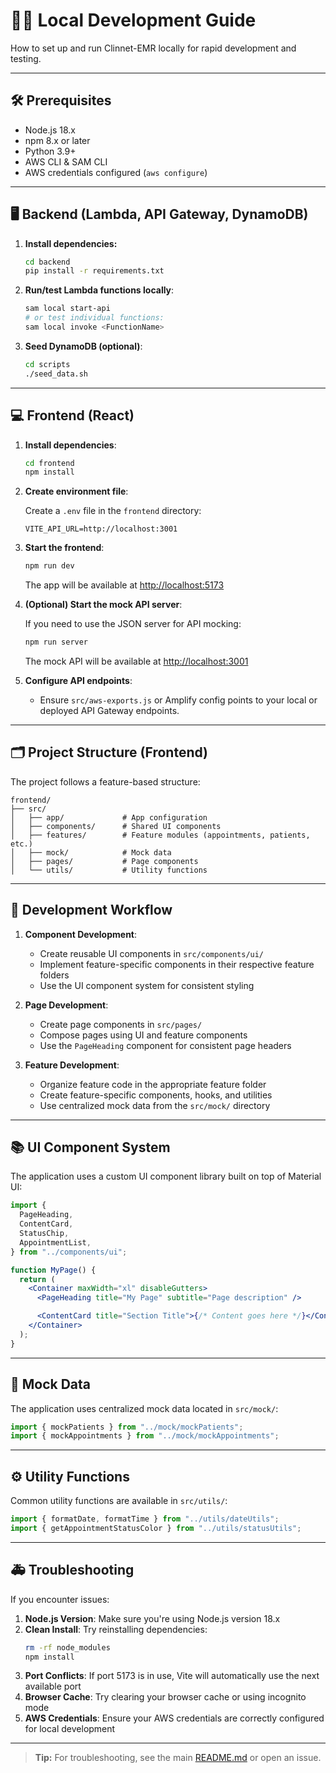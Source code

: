 # 🧑‍💻 Local Development Guide

How to set up and run Clinnet-EMR locally for rapid development and testing.

---

## 🛠️ Prerequisites

- Node.js 18.x
- npm 8.x or later
- Python 3.9+
- AWS CLI & SAM CLI
- AWS credentials configured (`aws configure`)

---

## 🖥️ Backend (Lambda, API Gateway, DynamoDB)

1. **Install dependencies:**

   ```bash
   cd backend
   pip install -r requirements.txt
   ```

2. **Run/test Lambda functions locally**:

   ```bash
   sam local start-api
   # or test individual functions:
   sam local invoke <FunctionName>
   ```

3. **Seed DynamoDB (optional)**:

   ```bash
   cd scripts
   ./seed_data.sh
   ```

---

## 💻 Frontend (React)

1. **Install dependencies**:

   ```bash
   cd frontend
   npm install
   ```

2. **Create environment file**:

   Create a `.env` file in the `frontend` directory:

   ```env
   VITE_API_URL=http://localhost:3001
   ```

3. **Start the frontend**:

   ```bash
   npm run dev
   ```

   The app will be available at [http://localhost:5173](http://localhost:5173)

4. **(Optional) Start the mock API server**:

   If you need to use the JSON server for API mocking:

   ```bash
   npm run server
   ```

   The mock API will be available at [http://localhost:3001](http://localhost:3001)

5. **Configure API endpoints**:
   - Ensure `src/aws-exports.js` or Amplify config points to your local or deployed API Gateway endpoints.

---

## 🗂️ Project Structure (Frontend)

The project follows a feature-based structure:

```text
frontend/
├── src/
│   ├── app/             # App configuration
│   ├── components/      # Shared UI components
│   ├── features/        # Feature modules (appointments, patients, etc.)
│   ├── mock/            # Mock data
│   ├── pages/           # Page components
│   └── utils/           # Utility functions
```

---

## 🔄 Development Workflow

1. **Component Development**:

   - Create reusable UI components in `src/components/ui/`
   - Implement feature-specific components in their respective feature folders
   - Use the UI component system for consistent styling

2. **Page Development**:

   - Create page components in `src/pages/`
   - Compose pages using UI and feature components
   - Use the `PageHeading` component for consistent page headers

3. **Feature Development**:
   - Organize feature code in the appropriate feature folder
   - Create feature-specific components, hooks, and utilities
   - Use centralized mock data from the `src/mock/` directory

---

## 📚 UI Component System

The application uses a custom UI component library built on top of Material UI:

```jsx
import {
  PageHeading,
  ContentCard,
  StatusChip,
  AppointmentList,
} from "../components/ui";

function MyPage() {
  return (
    <Container maxWidth="xl" disableGutters>
      <PageHeading title="My Page" subtitle="Page description" />

      <ContentCard title="Section Title">{/* Content goes here */}</ContentCard>
    </Container>
  );
}
```

---

## 🥡 Mock Data

The application uses centralized mock data located in `src/mock/`:

```jsx
import { mockPatients } from "../mock/mockPatients";
import { mockAppointments } from "../mock/mockAppointments";
```

---

## ⚙️ Utility Functions

Common utility functions are available in `src/utils/`:

```jsx
import { formatDate, formatTime } from "../utils/dateUtils";
import { getAppointmentStatusColor } from "../utils/statusUtils";
```

---

## 🚑 Troubleshooting

If you encounter issues:

1. **Node.js Version**: Make sure you're using Node.js version 18.x
2. **Clean Install**: Try reinstalling dependencies:
   ```bash
   rm -rf node_modules
   npm install
   ```
3. **Port Conflicts**: If port 5173 is in use, Vite will automatically use the next available port
4. **Browser Cache**: Try clearing your browser cache or using incognito mode
5. **AWS Credentials**: Ensure your AWS credentials are correctly configured for local development

---

> **Tip:** For troubleshooting, see the main [README.md](../README.md) or open an issue.
